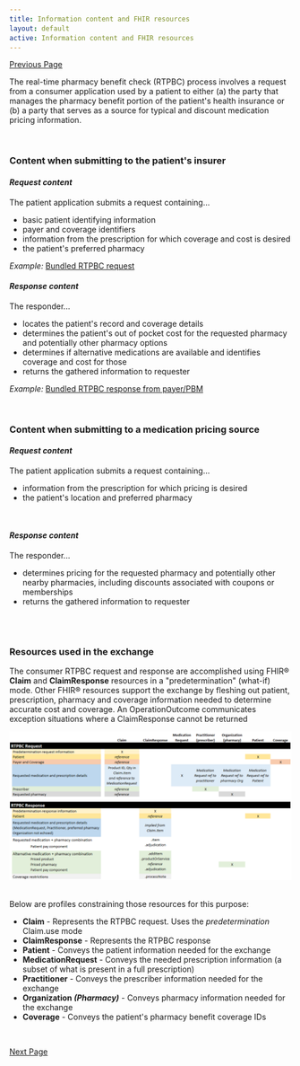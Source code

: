 ```yaml
---
title: Information content and FHIR resources
layout: default
active: Information content and FHIR resources
---
```


[Previous Page](Use_cases.html)

The real-time pharmacy benefit check (RTPBC) process involves a request from a consumer application used by a patient to either (a) the party that manages the pharmacy benefit portion of the patient's health insurance or (b) a party that serves as a source for typical and discount medication pricing information. 

<br>

### Content when submitting to the patient's insurer
#### *Request content*
The patient application submits a request containing...
* basic patient identifying information
* payer and coverage identifiers
* information from the prescription for which coverage and cost is desired
* the patient's preferred pharmacy

*Example:* <a href="Bundle-rtpbc-bundle-request-03.html">Bundled RTPBC request</a>


#### *Response content*
The responder... 
* locates the patient's record and coverage details
* determines the patient's out of pocket cost for the requested pharmacy and potentially other pharmacy options
* determines if alternative medications are available and identifies coverage and cost for those
* returns the gathered information to requester

*Example:* <a href="Bundle-rtpbc-bundle-response-03.html">Bundled RTPBC response from payer/PBM</a>

<br>

### Content when submitting to a medication pricing source
#### *Request content*
The patient application submits a request containing...
* information from the prescription for which pricing is desired
* the patient's location and preferred pharmacy
<br>

#### *Response content*
The responder... 
* determines pricing for the requested pharmacy and potentially other nearby pharmacies, including discounts associated with coupons or memberships
* returns the gathered information to requester

<br>
<br>


### Resources used in the exchange
The consumer RTPBC request and response are accomplished using FHIR&reg; **Claim** and **ClaimResponse** resources in a "predetermination" (what-if) mode. Other FHIR&reg; resources support the exchange by fleshing out patient, prescription, pharmacy and coverage information needed to determine accurate cost and coverage. An OperationOutcome communicates exception situations where a ClaimResponse cannot be returned


<div><img src="images/high-level-rtpbc-fhir-resource-mapping.png" alt="related information flows"></div>

<br/>

Below are profiles constraining those resources for this purpose:

* **Claim** - Represents the RTPBC request. Uses the *predetermination* Claim.use mode  
* **ClaimResponse** - Represents the RTPBC response
* **Patient** - Conveys the patient information needed for the exchange
* **MedicationRequest** - Conveys the needed prescription information (a subset of what is present in a full prescription)
* **Practitioner** - Conveys the prescriber information needed for the exchange
* **Organization *(Pharmacy)*** - Conveys pharmacy information needed for the exchange 
* **Coverage** - Conveys the patient's pharmacy benefit coverage IDs 

<br>

[Next Page](Submission_method.html)